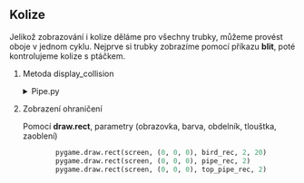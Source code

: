 ## Kolize

Jelikož zobrazování i kolize děláme pro všechny trubky, můžeme provést oboje v jednom cyklu. Nejprve si trubky zobrazíme pomocí příkazu **blit**,
poté kontrolujeme kolize s ptáčkem.

1. Metoda display_collision 
   
   <details>
   <summary>Pipe.py</summary>

   ```python
   def display_collision(self, screen, bird):
       for p in self.cord:
           screen.blit(self.bottom, (p[0], p[1]))
           screen.blit(self.top, (p[0], -self.height - 100 + p[1]))
           bird_rec = pygame.Rect(bird.x, bird.y, bird.width, bird.height)
           bot_rec = pygame.Rect(p[0], p[1], self.width - 1, self.height - 1)
           top_rec = pygame.Rect(p[0], -self.height - 100 + p[1], self.width - 1, self.height - 1)

           if bird_rec.colliderect(bot_rec) or bird_rec.colliderect(top_rec):
               self.collision = True
   ```
   </details>  
   
2. Zobrazení ohraničení 

   Pomocí **draw.rect**, parametry (obrazovka, barva, obdelník, tlouštka, zaoblení)
    ```python
            pygame.draw.rect(screen, (0, 0, 0), bird_rec, 2, 20)
            pygame.draw.rect(screen, (0, 0, 0), pipe_rec, 2)
            pygame.draw.rect(screen, (0, 0, 0), top_pipe_rec, 2)
    ```
   
